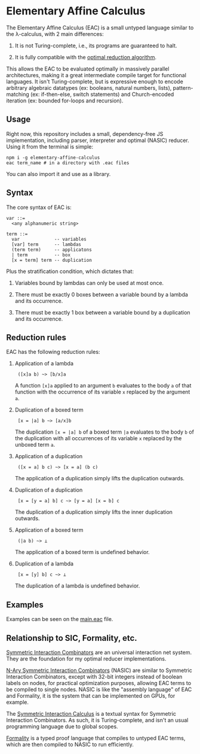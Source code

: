 # Elementary Affine Calculus

The Elementary Affine Calculus (EAC) is a small untyped language similar to the λ-calculus, with 2 main differences:

1. It is not Turing-complete, i.e., its programs are guaranteed to halt.

2. It is fully compatible with the [optimal reduction algorithm](https://medium.com/@maiavictor/solving-the-mystery-behind-abstract-algorithms-magical-optimizations-144225164b07).

This allows the EAC to be evaluated optimally in massively parallel architectures, making it a great intermediate compile target for functional languages. It isn't Turing-complete, but is expressive enough to encode arbitrary algebraic datatypes (ex: booleans, natural numbers, lists), pattern-matching (ex: if-then-else, switch statements) and Church-encoded iteration (ex: bounded for-loops and recursion).

## Usage

Right now, this repository includes a small, dependency-free JS implementation, including parser, interpreter and optimal (NASIC) reducer. Using it from the terminal is simple:

```
npm i -g elementary-affine-calculus
eac term_name # in a directory with .eac files
```

You can also import it and use as a library.

## Syntax

The core syntax of EAC is:

```
var ::=
  <any alphanumeric string>

term ::=
  var             -- variables
  [var] term      -- lambdas
  (term term)     -- applicatons
  | term          -- box 
  [x = term] term -- duplication
```

Plus the stratification condition, which dictates that:

1. Variables bound by lambdas can only be used at most once.

2. There must be exactly 0 boxes between a variable bound by a lambda and its occurrence.

3. There must be exactly 1 box between a variable bound by a duplication and its occurrence.

## Reduction rules

EAC has the following reduction rules:

1. Application of a lambda

        ([x]a b) ~> [b/x]a

    A function `[x]a` applied to an argument `b` evaluates to the body `a` of that function with the occurrence of its variable `x` replaced by the argument `a`.

2. Duplication of a boxed term

        [x = |a] b ~> [a/x]b

    The duplication `[x = |a] b` of a boxed term `|a` evaluates to the body `b` of the duplication with all occurrences of its variable `x` replaced by the unboxed term `a`.

3. Application of a duplication
        
        ([x = a] b c) ~> [x = a] (b c)

    The application of a duplication simply lifts the duplication outwards.

4. Duplication of a duplication

        [x = [y = a] b] c ~> [y = a] [x = b] c

    The duplication of a duplication simply lifts the inner duplication outwards.

5. Application of a boxed term
  
        (|a b) ~> ⊥

    The application of a boxed term is undefined behavior.

6. Duplication of a lambda

        [x = [y] b] c ~> ⊥

    The duplication of a lambda is undefined behavior.

## Examples

Examples can be seen on the [main.eac](main.eac) file.

## Relationship to SIC, Formality, etc.

[Symmetric Interaction Combinators](https://pdfs.semanticscholar.org/1731/a6e49c6c2afda3e72256ba0afb34957377d3.pdf) are an universal interaction net system. They are the foundation for my optimal reducer implementations.

[N-Ary Symmetric Interaction Combinators](https://github.com/moonad/nasic) (NASIC) are similar to Symmetric Interaction Combinators, except with 32-bit integers instead of boolean labels on nodes, for practical optimization purposes, allowing EAC terms to be compiled to single nodes. NASIC is like the "assembly language" of EAC and Formality, it is the system that can be implemented on GPUs, for example.

The [Symmetric Interaction Calculus](https://github.com/maiavictor/symmetric-interaction-calculus) is a textual syntax for Symmetric Interaction Combinators. As such, it is Turing-complete, and isn't an usual programming language due to global scopes.

[Formality](https://github.com/moonad/formality) is a typed proof language that compiles to untyped EAC terms, which are then compiled to NASIC to run efficiently.
